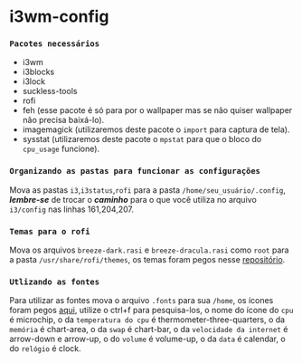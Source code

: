 # i3wm-config

### `Pacotes necessários`
- i3wm 
- i3blocks
- i3lock
- suckless-tools
- rofi
- feh (esse pacote é só para por o wallpaper mas se não quiser wallpaper não precisa baixá-lo).
- imagemagick (utilizaremos deste pacote o `import` para captura de tela).
- sysstat (utilizaremos deste pacote o `mpstat` para que o bloco do `cpu_usage` funcione).

### `Organizando as pastas para funcionar as configurações`

Mova as pastas `i3`,`i3status`,`rofi` para a pasta `/home/seu_usuário/.config`, ***lembre-se*** de trocar o ***caminho*** para o que você utiliza no arquivo `i3/config` nas linhas 161,204,207.

### `Temas para o rofi`

Mova os arquivos `breeze-dark.rasi` e `breeze-dracula.rasi` como `root` para a pasta `/usr/share/rofi/themes`,
os temas foram pegos nesse [repositório](https://github.com/MonsieurBedard/rofi-breeze-theme).

### `Utlizando as fontes`

Para utilizar as fontes mova o arquivo `.fonts` para sua `/home`, os ícones foram pegos [aqui](https://fontawesome.com/cheatsheet/free/solid), utilize o ctrl+f para pesquisa-los, o nome do ícone do `cpu` é microchip, o da `temperatura do cpu` é     thermometer-three-quarters, o da `memória` é chart-area, o da `swap` é chart-bar, o da `velocidade da internet` é arrow-down e arrow-up, o do `volume` é volume-up, o da `data` é calendar, o do `relógio` é clock.
